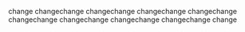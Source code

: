 change
changechange
changechange
changechange
changechange
changechange
changechange
changechange
changechange
change